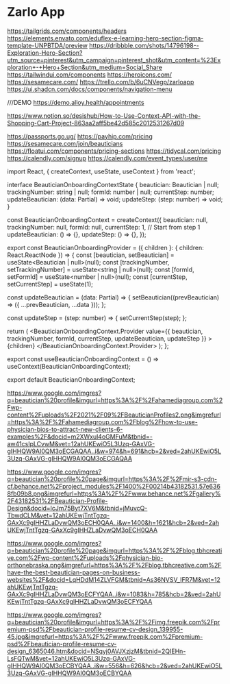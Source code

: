 # Zarlo App

https://tailgrids.com/components/headers
https://elements.envato.com/eduflex-e-learning-hero-section-figma-template-UNPBTDA/preview
https://dribbble.com/shots/14796198--Exploration-Hero-Section?utm_source=pinterest&utm_campaign=pinterest_shot&utm_content=%23Exploration+-+Hero+Section&utm_medium=Social_Share
https://tailwindui.com/components
https://heroicons.com/
https://sesamecare.com/
https://trello.com/b/6uCNVegp/zarloapp
https://ui.shadcn.com/docs/components/navigation-menu

///DEMO
https://demo.alloy.health/appointments

<!--CONTEXT  -->

https://www.notion.so/desishub/How-to-Use-Context-API-with-the-Shopping-Cart-Project-863aa2aff5be42d585c2012531267d09

<!-- MORE LINKS -->

https://passports.go.ug/
https://payhip.com/pricing
https://sesamecare.com/join/beauticians
https://floatui.com/components/pricing-sections
https://tidycal.com/pricing
https://calendly.com/signup
https://calendly.com/event_types/user/me

import React, { createContext, useState, useContext } from 'react';

interface BeauticianOnboardingContextState {
beautician: Beautician | null;
trackingNumber: string | null;
formId: number | null;
currentStep: number;
updateBeautician: (data: Partial<Beautician>) => void;
updateStep: (step: number) => void;
}

const BeauticianOnboardingContext = createContext<BeauticianOnboardingContextState>({
beautician: null,
trackingNumber: null,
formId: null,
currentStep: 1, // Start from step 1
updateBeautician: () => {},
updateStep: () => {},
});

export const BeauticianOnboardingProvider = ({ children }: { children: React.ReactNode }) => {
const [beautician, setBeautician] = useState<Beautician | null>(null);
const [trackingNumber, setTrackingNumber] = useState<string | null>(null);
const [formId, setFormId] = useState<number | null>(null);
const [currentStep, setCurrentStep] = useState<number>(1);

const updateBeautician = (data: Partial<Beautician>) => {
setBeautician((prevBeautician) => ({ ...prevBeautician, ...data }));
};

const updateStep = (step: number) => {
setCurrentStep(step);
};

return (
<BeauticianOnboardingContext.Provider
value={{ beautician, trackingNumber, formId, currentStep, updateBeautician, updateStep }} >
{children}
</BeauticianOnboardingContext.Provider>
);
};

export const useBeauticianOnboardingContext = () => useContext(BeauticianOnboardingContext);

export default BeauticianOnboardingContext;

https://www.google.com/imgres?q=beautician%20profile&imgurl=https%3A%2F%2Fahamediagroup.com%2Fwp-content%2Fuploads%2F2021%2F09%2FBeauticianProfiles2.png&imgrefurl=https%3A%2F%2Fahamediagroup.com%2Fblog%2Fhow-to-use-physician-bios-to-attract-new-clients-6-examples%2F&docid=m2XWxul4oGMFuM&tbnid=-aw41csIpLCvwM&vet=12ahUKEwiO5L3Uzq-GAxVG-gIHHQW9AI0QM3oECGAQAA..i&w=974&h=691&hcb=2&ved=2ahUKEwiO5L3Uzq-GAxVG-gIHHQW9AI0QM3oECGAQAA

https://www.google.com/imgres?q=beautician%20profile%20page&imgurl=https%3A%2F%2Fmir-s3-cdn-cf.behance.net%2Fproject_modules%2F1400%2F00214b43182531.57e6368fb09b8.png&imgrefurl=https%3A%2F%2Fwww.behance.net%2Fgallery%2F43182531%2FBeautician-Profile-Design&docid=lcJm75Byt7XV6M&tbnid=jMuvcQ-TbwdCLM&vet=12ahUKEwjTntTgzq-GAxXc9gIHHZLaDvwQM3oECH0QAA..i&w=1400&h=1621&hcb=2&ved=2ahUKEwjTntTgzq-GAxXc9gIHHZLaDvwQM3oECH0QAA

https://www.google.com/imgres?q=beautician%20profile%20page&imgurl=https%3A%2F%2Fblog.tbhcreative.com%2Fwp-content%2Fuploads%2Fphysician-bio-orthonebraska.png&imgrefurl=https%3A%2F%2Fblog.tbhcreative.com%2Fhave-the-best-beautician-pages-on-business-websites%2F&docid=LqHDdM14ZLVFGM&tbnid=As36NVSV_IFR7M&vet=12ahUKEwjTntTgzq-GAxXc9gIHHZLaDvwQM3oECFYQAA..i&w=1083&h=785&hcb=2&ved=2ahUKEwjTntTgzq-GAxXc9gIHHZLaDvwQM3oECFYQAA

https://www.google.com/imgres?q=beautician%20profile&imgurl=https%3A%2F%2Fimg.freepik.com%2Fpremium-psd%2Fbeautician-profile-resume-cv-design_139955-45.jpg&imgrefurl=https%3A%2F%2Fwww.freepik.com%2Fpremium-psd%2Fbeautician-profile-resume-cv-design_6365046.htm&docid=NSqyj0AVJXzjzM&tbnid=2QIEHn-LsFQTwM&vet=12ahUKEwiO5L3Uzq-GAxVG-gIHHQW9AI0QM3oECBYQAA..i&w=556&h=626&hcb=2&ved=2ahUKEwiO5L3Uzq-GAxVG-gIHHQW9AI0QM3oECBYQAA
